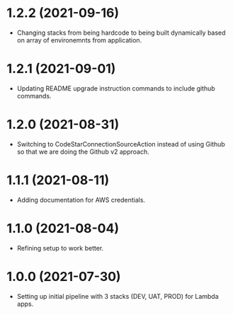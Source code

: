 # 1.2.2 (2021-09-16)

* Changing stacks from being hardcode to being built dynamically based on array of environemnts from application.

# 1.2.1 (2021-09-01)

* Updating README upgrade instruction commands to include github commands.

# 1.2.0 (2021-08-31)

* Switching to CodeStarConnectionSourceAction instead of using Github so that we are doing the Github v2 approach.

# 1.1.1 (2021-08-11)

* Adding documentation for AWS credentials.

# 1.1.0 (2021-08-04)

* Refining setup to work better.

# 1.0.0 (2021-07-30)

* Setting up initial pipeline with 3 stacks (DEV, UAT, PROD) for Lambda apps.
